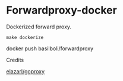 # Forwardproxy-docker

Dockerized forward proxy.

``` make dockerize ```

docker push basilboli/forwardproxy

Credits

[elazarl/goproxy](https://github.com/elazarl/goproxy)
